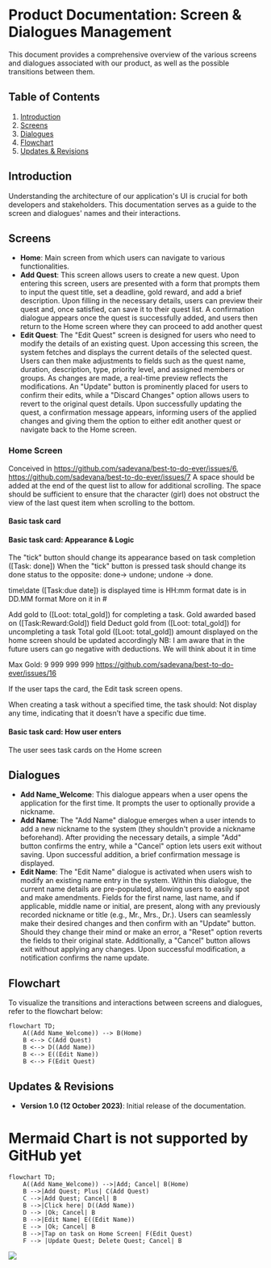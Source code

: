 # Product Documentation: Screen & Dialogues Management

This document provides a comprehensive overview of the various screens and dialogues associated with our product, as well as the possible transitions between them.

## Table of Contents

1. [Introduction](#introduction)
2. [Screens](#screens)
3. [Dialogues](#dialogues)
4. [Flowchart](#flowchart)
5. [Updates & Revisions](#updates-revisions)

## Introduction

Understanding the architecture of our application's UI is crucial for both developers and stakeholders. This documentation serves as a guide to the screen and dialogues' names and their interactions. 

## Screens

- **Home**: Main screen from which users can navigate to various functionalities.
- **Add Quest**: This screen allows users to create a new quest. Upon entering this screen, users are presented with a form that prompts them to input the quest title, set a deadline, gold reward, and add a brief description. Upon filling in the necessary details, users can preview their quest and, once satisfied, can save it to their quest list. A confirmation dialogue appears once the quest is successfully added, and users then return to the Home screen where they can proceed to add another quest
- **Edit Quest**: The "Edit Quest" screen is designed for users who need to modify the details of an existing quest. Upon accessing this screen, the system fetches and displays the current details of the selected quest. Users can then make adjustments to fields such as the quest name, duration, description, type, priority level, and assigned members or groups. As changes are made, a real-time preview reflects the modifications. An "Update" button is prominently placed for users to confirm their edits, while a "Discard Changes" option allows users to revert to the original quest details. Upon successfully updating the quest, a confirmation message appears, informing users of the applied changes and giving them the option to either edit another quest or navigate back to the Home screen.

### Home Screen
Conceived in https://github.com/sadevana/best-to-do-ever/issues/6, https://github.com/sadevana/best-to-do-ever/issues/7
A space should be added at the end of the quest list to allow for additional scrolling.
The space should be sufficient to ensure that the character (girl) does not obstruct the view of the last quest item when scrolling to the bottom.

#### Basic task card
#### Basic task card: Appearance & Logic
The "tick" button should change its appearance based on task completion ([Task: done])
When the "tick" button is pressed task should change its done status to the opposite: done-> undone; undone -> done.

time\date ([Task:due date]) is displayed
time is HH:mm format
date is in DD.MM format
More on it in #

Add gold to ([Loot: total_gold]) for completing a task.
Gold awarded based on ([Task:Reward:Gold]) field
Deduct gold from ([Loot: total_gold]) for uncompleting a task
Total gold ([Loot: total_gold]) amount displayed on the home screen should be updated accordingly
NB: I am aware that in the future users can go negative with deductions. We will think about it in time

Max Gold: 9 999 999 999 https://github.com/sadevana/best-to-do-ever/issues/16

If the user taps the card, the Edit task screen opens.

When creating a task without a specified time, the task should: Not display any time, indicating that it doesn't have a specific due time.

#### Basic task card: How user enters
The user sees task cards on the Home screen

## Dialogues
- **Add Name_Welcome**: This dialogue appears when a user opens the application for the first time. It prompts the user to optionally provide a nickname.
- **Add Name**: The "Add Name" dialogue emerges when a user intends to add a new nickname to the system (they shouldn't provide a nickname beforehand). After providing the necessary details, a simple "Add" button confirms the entry, while a "Cancel" option lets users exit without saving. Upon successful addition, a brief confirmation message is displayed.
- **Edit Name**: The "Edit Name" dialogue is activated when users wish to modify an existing name entry in the system. Within this dialogue, the current name details are pre-populated, allowing users to easily spot and make amendments. Fields for the first name, last name, and if applicable, middle name or initial, are present, along with any previously recorded nickname or title (e.g., Mr., Mrs., Dr.). Users can seamlessly make their desired changes and then confirm with an "Update" button. Should they change their mind or make an error, a "Reset" option reverts the fields to their original state. Additionally, a "Cancel" button allows exit without applying any changes. Upon successful modification, a notification confirms the name update.

## Flowchart

To visualize the transitions and interactions between screens and dialogues, refer to the flowchart below:

```mermaid
flowchart TD;
    A((Add Name_Welcome)) --> B(Home)
    B <--> C(Add Quest)
    B <--> D((Add Name))
    B <--> E((Edit Name))
    B <--> F(Edit Quest)
```


## Updates & Revisions

- **Version 1.0 (12 October 2023)**: Initial release of the documentation.


# Mermaid Chart is not supported by GitHub yet

```mermaid
flowchart TD;
    A((Add Name_Welcome)) -->|Add; Cancel| B(Home)
    B -->|Add Quest; Plus| C(Add Quest)
    C -->|Add Quest; Cancel| B
    B -->|Click here| D((Add Name))
    D --> |Ok; Cancel| B
    B -->|Edit Name| E((Edit Name))
    E --> |Ok; Cancel| B
    B -->|Tap on task on Home Screen| F(Edit Quest)
    F --> |Update Quest; Delete Quest; Cancel| B
```
[![](https://mermaid.ink/img/pako:eNqFUctqwzAQ_JVFJxmSH7ChkNgOvfRFUnoxFCGtY2M9gixRSpR_r2zHTiiU6iLt7MzsrvZMuBFIUlJL88UbZh0ciqzSEM-G0o0Q8MwUfn6g5EZhksB6_RAinEHONEcZYEsfh8yk2c55ePPYuwxepe8D5HSBrsT8N3GxuzfKZcs7aNBigOLWTnI1KQYShJfuD3kpWjcKApSULtEsL_-RH9gJjAbH-m64hzFhzy2iDrCb7O5H2k127yfBHM5jFSjxFi1lyIootIq1Iv79edBXxDWosCJpfAqsmZeuIpW-RCrzzuy_NSepsx5XxI8lipYdLVMkrZnsI4qxIWOfpn2Oa738AN6Kk6w?type=png)](https://mermaid.live/edit#pako:eNqFUctqwzAQ_JVFJxmSH7ChkNgOvfRFUnoxFCGtY2M9gixRSpR_r2zHTiiU6iLt7MzsrvZMuBFIUlJL88UbZh0ciqzSEM-G0o0Q8MwUfn6g5EZhksB6_RAinEHONEcZYEsfh8yk2c55ePPYuwxepe8D5HSBrsT8N3GxuzfKZcs7aNBigOLWTnI1KQYShJfuD3kpWjcKApSULtEsL_-RH9gJjAbH-m64hzFhzy2iDrCb7O5H2k127yfBHM5jFSjxFi1lyIootIq1Iv79edBXxDWosCJpfAqsmZeuIpW-RCrzzuy_NSepsx5XxI8lipYdLVMkrZnsI4qxIWOfpn2Oa738AN6Kk6w)
